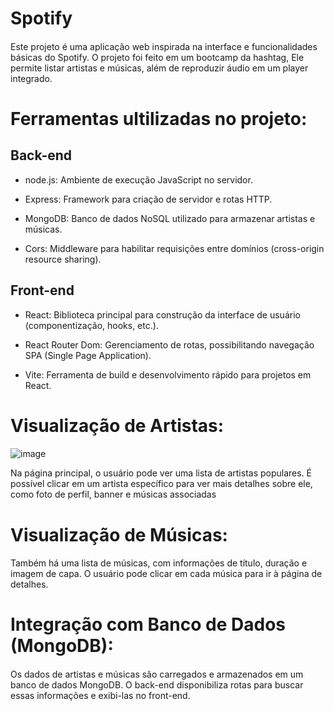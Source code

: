 
# Spotify


####
Este projeto é uma aplicação web inspirada na interface e funcionalidades básicas do Spotify. O projeto foi feito em um bootcamp da hashtag, Ele permite listar artistas e músicas, além de reproduzir áudio em um player integrado.

# Ferramentas ultilizadas no projeto:

## Back-end
- node.js: Ambiente de execução JavaScript no servidor.


- Express: Framework para criação de servidor e rotas HTTP.


- MongoDB: Banco de dados NoSQL utilizado para armazenar artistas e músicas.


- Cors: Middleware para habilitar requisições entre domínios (cross-origin resource sharing).

## Front-end


- React: Biblioteca principal para construção da interface de 
    usuário (componentização, hooks, etc.).

- React Router Dom: Gerenciamento de rotas, possibilitando navegação SPA (Single Page Application).

 - Vite: Ferramenta de build e desenvolvimento rápido para projetos em React.



# Visualização de Artistas:
####

![image](https://github.com/user-attachments/assets/74b4fed6-f4f1-4ea2-97bb-32e50f3200b6)


Na página principal, o usuário pode ver uma lista de artistas populares. É possível clicar em um artista específico para ver mais detalhes sobre ele, como foto de perfil, banner e músicas associadas


# Visualização de Músicas:
####
Também há uma lista de músicas, com informações de título, duração e imagem de capa. O usuário pode clicar em cada música para ir à página de detalhes.

# Integração com Banco de Dados (MongoDB):
####
Os dados de artistas e músicas são carregados e armazenados em um banco de dados MongoDB. O back-end disponibiliza rotas para buscar essas informações e exibi-las no front-end.
